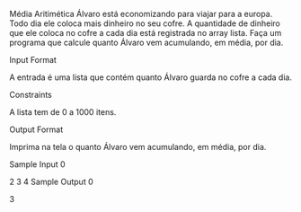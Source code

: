 Média Aritimética
Álvaro está economizando para viajar para a europa. Todo dia ele coloca mais dinheiro no seu cofre. A quantidade de dinheiro que ele coloca no cofre a cada dia está registrada no array lista. Faça um programa que calcule quanto Álvaro vem acumulando, em média, por dia.

Input Format

A entrada é uma lista que contém quanto Álvaro guarda no cofre a cada dia.

Constraints

A lista tem de 0 a 1000 itens.

Output Format

Imprima na tela o quanto Álvaro vem acumulando, em média, por dia.

Sample Input 0

2 3 4
Sample Output 0

3
